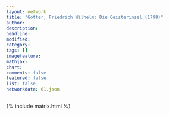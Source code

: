 ```yaml
---
layout: network
title: "Gotter, Friedrich Wilhelm: Die Geisterinsel (1798)"
author:
description:
headline:
modified:
category:
tags: []
imagefeature: 
mathjax: 
chart: 
comments: false
featured: false
list: false
networkdata: 61.json
---
```

{% include matrix.html %}

